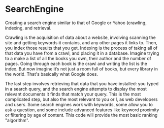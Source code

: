# SearchEngine
Creating a search engine similar to that of Google or Yahoo (crawling, indexing, and retrieval.

Crawling is the acquisition of data about a website, involving scanning the site and getting keywords it contains, and any other pages it links to. Then, you index those results that you get. Indexing is the process of taking all of that data you have from a crawl, and placing it in a database. Imagine trying to a make a list of all the books you own, their author and the number of pages. Going through each book is the crawl and writing the list is the index. But now imagine it’s not just a room full of books, but every library in the world. That's basically what Google does.

The last step involves retrieving that data that you have installed: you typed in a search query, and the search engine attempts to display the most relevant documents it finds that match your query. This is the most complicated step, but also the most relevant to you or I, as web developers and users. Some search engines work with keywords, some allow you to ask a question, and some include advanced features like keyword proximity or filtering by age of content. This code will provide the most basic ranking "algorithm".
